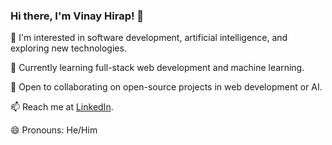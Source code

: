 ### Hi there, I'm Vinay Hirap! 👋

👀 I'm interested in software development, artificial intelligence, and exploring new technologies.

🌱 Currently learning full-stack web development and machine learning.

💞️ Open to collaborating on open-source projects in web development or AI.

📫 Reach me at [LinkedIn](https://www.linkedin.com/in/vinay-hirap).

😄 Pronouns: He/Him
